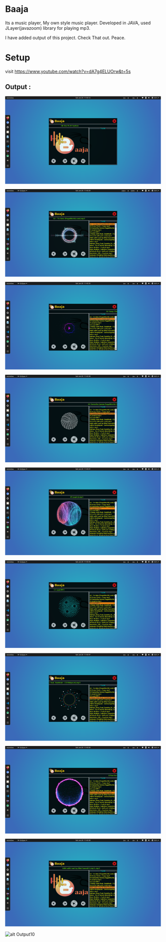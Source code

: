 # Baaja
Its a music player, My own style music player.
Developed in JAVA, used JLayer(javazoom) library for playing mp3.

I have added output of this project. Check That out.
Peace.

# Setup
visit https://www.youtube.com/watch?v=dA7g4ELUOrw&t=5s 

## Output :
![alt Output1](https://raw.githubusercontent.com/roshansourav/Baaja/master/Screenshots/Screenshot%20from%202020-06-20%2011-45-12.png)

![alt Output2](https://raw.githubusercontent.com/roshansourav/Baaja/master/Screenshots/Screenshot%20from%202020-06-20%2011-45-29.png)

![alt Output3](https://raw.githubusercontent.com/roshansourav/Baaja/master/Screenshots/Screenshot%20from%202020-06-20%2011-45-35.png)

![alt Output4](https://raw.githubusercontent.com/roshansourav/Baaja/master/Screenshots/Screenshot%20from%202020-06-20%2011-45-38.png)

![alt Output5](https://raw.githubusercontent.com/roshansourav/Baaja/master/Screenshots/Screenshot%20from%202020-06-20%2011-45-41.png)

![alt Output6](https://raw.githubusercontent.com/roshansourav/Baaja/master/Screenshots/Screenshot%20from%202020-06-20%2011-45-44.png)

![alt Output7](https://raw.githubusercontent.com/roshansourav/Baaja/master/Screenshots/Screenshot%20from%202020-06-20%2011-45-47.png)

![alt Output8](https://raw.githubusercontent.com/roshansourav/Baaja/master/Screenshots/Screenshot%20from%202020-06-20%2011-45-50.png)

![alt Output9](https://raw.githubusercontent.com/roshansourav/Baaja/master/Screenshots/Screenshot%20from%202020-06-20%2011-45-58.png)

![alt Output10](https://raw.githubusercontent.com/roshansourav/Baaja/master/Screenshots/Screenshot%20from%202020-06-20%2011-45-07.png)
